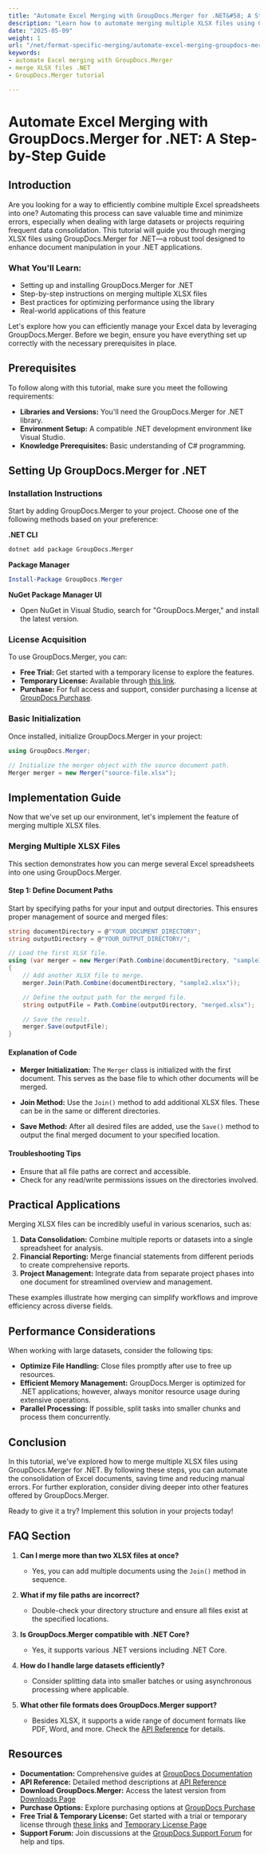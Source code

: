 ```yaml
---
title: "Automate Excel Merging with GroupDocs.Merger for .NET&#58; A Step-by-Step Guide"
description: "Learn how to automate merging multiple XLSX files using GroupDocs.Merger for .NET, saving time and reducing errors in your projects."
date: "2025-05-09"
weight: 1
url: "/net/format-specific-merging/automate-excel-merging-groupdocs-merger-net/"
keywords:
- automate Excel merging with GroupDocs.Merger
- merge XLSX files .NET
- GroupDocs.Merger tutorial

---
```



# Automate Excel Merging with GroupDocs.Merger for .NET: A Step-by-Step Guide

## Introduction

Are you looking for a way to efficiently combine multiple Excel spreadsheets into one? Automating this process can save valuable time and minimize errors, especially when dealing with large datasets or projects requiring frequent data consolidation. This tutorial will guide you through merging XLSX files using GroupDocs.Merger for .NET—a robust tool designed to enhance document manipulation in your .NET applications.

### What You'll Learn:
- Setting up and installing GroupDocs.Merger for .NET
- Step-by-step instructions on merging multiple XLSX files
- Best practices for optimizing performance using the library
- Real-world applications of this feature

Let's explore how you can efficiently manage your Excel data by leveraging GroupDocs.Merger. Before we begin, ensure you have everything set up correctly with the necessary prerequisites in place.

## Prerequisites

To follow along with this tutorial, make sure you meet the following requirements:

- **Libraries and Versions:** You'll need the GroupDocs.Merger for .NET library.
- **Environment Setup:** A compatible .NET development environment like Visual Studio.
- **Knowledge Prerequisites:** Basic understanding of C# programming.

## Setting Up GroupDocs.Merger for .NET

### Installation Instructions

Start by adding GroupDocs.Merger to your project. Choose one of the following methods based on your preference:

**.NET CLI**
```bash
dotnet add package GroupDocs.Merger
```

**Package Manager**
```powershell
Install-Package GroupDocs.Merger
```

**NuGet Package Manager UI**
- Open NuGet in Visual Studio, search for "GroupDocs.Merger," and install the latest version.

### License Acquisition

To use GroupDocs.Merger, you can:
- **Free Trial:** Get started with a temporary license to explore the features.
- **Temporary License:** Available through [this link](https://purchase.groupdocs.com/temporary-license/).
- **Purchase:** For full access and support, consider purchasing a license at [GroupDocs Purchase](https://purchase.groupdocs.com/buy).

### Basic Initialization

Once installed, initialize GroupDocs.Merger in your project:

```csharp
using GroupDocs.Merger;

// Initialize the merger object with the source document path.
Merger merger = new Merger("source-file.xlsx");
```

## Implementation Guide

Now that we've set up our environment, let's implement the feature of merging multiple XLSX files.

### Merging Multiple XLSX Files

This section demonstrates how you can merge several Excel spreadsheets into one using GroupDocs.Merger.

#### Step 1: Define Document Paths

Start by specifying paths for your input and output directories. This ensures proper management of source and merged files:

```csharp
string documentDirectory = @"YOUR_DOCUMENT_DIRECTORY";
string outputDirectory = @"YOUR_OUTPUT_DIRECTORY/";

// Load the first XLSX file.
using (var merger = new Merger(Path.Combine(documentDirectory, "sample1.xlsx")))
{
    // Add another XLSX file to merge.
    merger.Join(Path.Combine(documentDirectory, "sample2.xlsx"));

    // Define the output path for the merged file.
    string outputFile = Path.Combine(outputDirectory, "merged.xlsx");

    // Save the result.
    merger.Save(outputFile);
}
```

#### Explanation of Code
- **Merger Initialization:** The `Merger` class is initialized with the first document. This serves as the base file to which other documents will be merged.
  
- **Join Method:** Use the `Join()` method to add additional XLSX files. These can be in the same or different directories.

- **Save Method:** After all desired files are added, use the `Save()` method to output the final merged document to your specified location.

#### Troubleshooting Tips
- Ensure that all file paths are correct and accessible.
- Check for any read/write permissions issues on the directories involved.

## Practical Applications

Merging XLSX files can be incredibly useful in various scenarios, such as:
1. **Data Consolidation:** Combine multiple reports or datasets into a single spreadsheet for analysis.
2. **Financial Reporting:** Merge financial statements from different periods to create comprehensive reports.
3. **Project Management:** Integrate data from separate project phases into one document for streamlined overview and management.

These examples illustrate how merging can simplify workflows and improve efficiency across diverse fields.

## Performance Considerations

When working with large datasets, consider the following tips:
- **Optimize File Handling:** Close files promptly after use to free up resources.
- **Efficient Memory Management:** GroupDocs.Merger is optimized for .NET applications; however, always monitor resource usage during extensive operations.
- **Parallel Processing:** If possible, split tasks into smaller chunks and process them concurrently.

## Conclusion

In this tutorial, we've explored how to merge multiple XLSX files using GroupDocs.Merger for .NET. By following these steps, you can automate the consolidation of Excel documents, saving time and reducing manual errors. For further exploration, consider diving deeper into other features offered by GroupDocs.Merger.

Ready to give it a try? Implement this solution in your projects today!

## FAQ Section

1. **Can I merge more than two XLSX files at once?**
   - Yes, you can add multiple documents using the `Join()` method in sequence.
   
2. **What if my file paths are incorrect?**
   - Double-check your directory structure and ensure all files exist at the specified locations.

3. **Is GroupDocs.Merger compatible with .NET Core?**
   - Yes, it supports various .NET versions including .NET Core.

4. **How do I handle large datasets efficiently?**
   - Consider splitting data into smaller batches or using asynchronous processing where applicable.

5. **What other file formats does GroupDocs.Merger support?**
   - Besides XLSX, it supports a wide range of document formats like PDF, Word, and more. Check the [API Reference](https://reference.groupdocs.com/merger/net/) for details.

## Resources
- **Documentation:** Comprehensive guides at [GroupDocs Documentation](https://docs.groupdocs.com/merger/net/)
- **API Reference:** Detailed method descriptions at [API Reference](https://reference.groupdocs.com/merger/net/)
- **Download GroupDocs.Merger:** Access the latest version from [Downloads Page](https://releases.groupdocs.com/merger/net/)
- **Purchase Options:** Explore purchasing options at [GroupDocs Purchase](https://purchase.groupdocs.com/buy)
- **Free Trial & Temporary License:** Get started with a trial or temporary license through [these links](https://releases.groupdocs.com/merger/net/) and [Temporary License Page](https://purchase.groupdocs.com/temporary-license/)
- **Support Forum:** Join discussions at the [GroupDocs Support Forum](https://forum.groupdocs.com/c/merger/) for help and tips.

